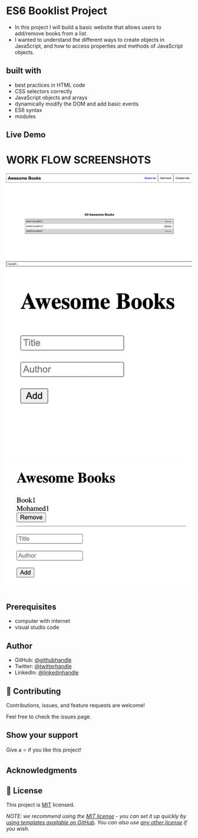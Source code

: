 # ES6 Booklist Project

- In this project I will build a basic website that allows users to add/remove books from a list.
- I wanted to understand the different ways to create objects in JavaScript, and how to access properties and methods of JavaScript objects.

## built with

- best practices in HTML code
- CSS selectors correctly
- JavaScript objects and arrays
- dynamically modify the DOM and add basic events
- ES6 syntax
- modules

## Live Demo

# WORK FLOW SCREENSHOTS

![mobile-home-page](images/Screenshot%202022-09-21%20at%2016.16.09.JPG)
![mobile-home-page](images/Screenshot%202022-09-19%20at%2019.31.21.JPG)
![mobile-home-page](images/Screenshot%202022-09-19%20at%2019.31.40.JPG)

## Prerequisites

- computer with internet
- visual studio code

## Author

- GitHub: [@githubhandle](https://github.com/MohamedHNoor)
- Twitter: [@twitterhandle](https://twitter.com/MohamedHNoor)
- LinkedIn: [@linkedinhandle](https://www.linkedin.com/in/mohamedhnoor/)

## 🤝 Contributing

Contributions, issues, and feature requests are welcome!

Feel free to check the issues page.

## Show your support

Give a ⭐️ if you like this project!

## Acknowledgments

## 📝 License

This project is [MIT](MIT.md) licensed.

_NOTE: we recommend using the [MIT license](https://choosealicense.com/licenses/mit/) - you can set it up quickly by [using templates available on GitHub](https://docs.github.com/en/communities/setting-up-your-project-for-healthy-contributions/adding-a-license-to-a-repository). You can also use [any other license](https://choosealicense.com/licenses/) if you wish._
